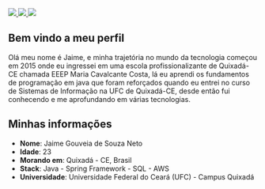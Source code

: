 <div>
    <!--<a target='_blank' href="https://twitch.tv/">
        <img src="https://img.shields.io/badge/Twitch-9146FF?style=for-the-badge&logo=twitch&logoColor=white">
    </a>-->
    <a target='_blank' href="https://twitter.com/jaimegsn">
        <img src="https://img.shields.io/badge/Twitter-1DA1F2?style=for-the-badge&logo=twitter&logoColor=white">
    </a>
    <a target='_blank' href="https://instagram.com/jaimegsn">
        <img src="https://img.shields.io/badge/Instagram-E4405F?style=for-the-badge&logo=instagram&logoColor=white">
    </a>
    <a target='_blank' href="https://linkedin.com/in/jaimegsn">
        <img src="https://img.shields.io/badge/LinkedIn-0077B5?style=for-the-badge&logo=linkedin&logoColor=white">
    </a>
    <!--<a target='_blank' href="https://dev.to/">
        <img src="https://img.shields.io/badge/dev.to-0A0A0A?style=for-the-badge&logo=dev.to&logoColor=white">
    </a>-->
    <!--<a target='_blank' href="https://youtube.com/">
        <img src="https://img.shields.io/badge/YouTube-FF0000?style=for-the-badge&logo=youtube&logoColor=white">
    </a>-->
</div>

## Bem vindo a meu perfil

Olá meu nome é Jaime, e minha trajetória no mundo da tecnologia começou em 2015 onde eu ingressei em uma escola profissionalizante de Quixadá-CE chamada EEEP Maria Cavalcante Costa, lá eu aprendi os fundamentos de programação em java que foram reforçados quando eu entrei no curso de Sistemas de Informação na UFC de Quixadá-CE, desde então fui conhecendo e me aprofundando em várias tecnologias.

## Minhas informações

* **Nome**: Jaime Gouveia de Souza Neto
* **Idade**: 23
* **Morando em**: Quixadá - CE, Brasil
* **Stack**: Java - Spring Framework - SQL - AWS
* **Universidade**: Universidade Federal do Ceará (UFC) - Campus Quixadá
